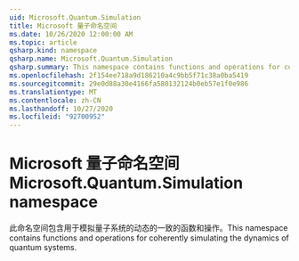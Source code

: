 ```yaml
---
uid: Microsoft.Quantum.Simulation
title: Microsoft 量子命名空间
ms.date: 10/26/2020 12:00:00 AM
ms.topic: article
qsharp.kind: namespace
qsharp.name: Microsoft.Quantum.Simulation
qsharp.summary: This namespace contains functions and operations for coherently simulating the dynamics of quantum systems.
ms.openlocfilehash: 2f154ee718a9d186210a4c9bb5f71c38a0ba5419
ms.sourcegitcommit: 29e0d88a30e4166fa580132124b0eb57e1f0e986
ms.translationtype: MT
ms.contentlocale: zh-CN
ms.lasthandoff: 10/27/2020
ms.locfileid: "92700952"
---
```

# <a name="microsoftquantumsimulation-namespace"></a><span data-ttu-id="83452-102">Microsoft 量子命名空间</span><span class="sxs-lookup"><span data-stu-id="83452-102">Microsoft.Quantum.Simulation namespace</span></span>

<span data-ttu-id="83452-103">此命名空间包含用于模拟量子系统的动态的一致的函数和操作。</span><span class="sxs-lookup"><span data-stu-id="83452-103">This namespace contains functions and operations for coherently simulating the dynamics of quantum systems.</span></span>


